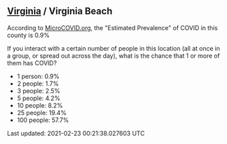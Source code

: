 
## [Virginia](/united-states/virginia) / Virginia Beach

According to [MicroCOVID.org](http://microcovid.org),
the "Estimated Prevalence" of COVID in this county is 0.9%

If you interact with a certain number of people in this location
(all at once in a group, or spread out across the day), what is the chance that
1 or more of them has COVID?

- 1 person: 0.9%
- 2 people: 1.7%
- 3 people: 2.5%
- 5 people: 4.2%
- 10 people: 8.2%
- 25 people: 19.4%
- 100 people: 57.7%

Last updated: 2021-02-23 00:21:38.027603 UTC
